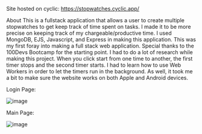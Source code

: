 Site hosted on cyclic:
https://stopwatches.cyclic.app/

About
This is a fullstack application that allows a user to create multiple stopwatches to get keep track of time spent on tasks. I made it to be more precise on keeping track of my chargeable/productive time. I used MongoDB, EJS, Javascript, and Express in making this application. This was my first foray into making a full stack web application. Special thanks to the 100Devs Bootcamp for the starting point. I had to do a lot of research while making this project. When you click start from one time to another, the first timer stops and the second timer starts. I had to learn how to use Web Workers in order to let the timers run in the background. As well, it took me a bit to make sure the website works on both Apple and Android devices. 

Login Page:

![image](https://github.com/Tejasvshetty/Stopwatch/assets/78327281/698c78cf-84d9-4929-bcfa-188dae5abb23)

Main Page:

![image](https://github.com/Tejasvshetty/Stopwatch/assets/78327281/89e57bed-bf40-4681-9e32-f5d8e117b4e7)

